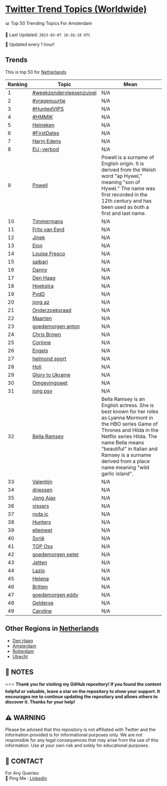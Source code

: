 [Twitter Trend Topics (Worldwide)](https://github.com/ErcinDedeoglu/Twitter-Trend-Topics)
==========


📊 Top 50 Trending Topics For Amsterdam

📆 Last Updated: `2023-03-07 16:16:18 UTC`

🔧 Updated every 1 hour!


## Trends

This is top 50 for [Netherlands](</Netherlands>)

| Ranking | Topic | Mean |
| ------- | ------------ | ------------ |
| 1 | [#weekzondervleesenzuivel](http://twitter.com/search?q=%23weekzondervleesenzuivel) | N/A |
| 2 | [#vragenuurtje](http://twitter.com/search?q=%23vragenuurtje) | N/A |
| 3 | [#HuntedVIPS](http://twitter.com/search?q=%23HuntedVIPS) | N/A |
| 4 | [#HMMIK](http://twitter.com/search?q=%23HMMIK) | N/A |
| 5 | [Heineken](http://twitter.com/search?q=Heineken) | N/A |
| 6 | [#FirstDates](http://twitter.com/search?q=%23FirstDates) | N/A |
| 7 | [Harm Edens](http://twitter.com/search?q=Harm+Edens) | N/A |
| 8 | [EU-verbod](http://twitter.com/search?q=EU-verbod) | N/A |
| 9 | [Powell](http://twitter.com/search?q=Powell) | Powell is a surname of English origin. It is derived from the Welsh word "ap Hywel," meaning "son of Hywel." The name was first recorded in the 12th century and has been used as both a first and last name. |
| 10 | [Timmermans](http://twitter.com/search?q=Timmermans) | N/A |
| 11 | [Frits van Eerd](http://twitter.com/search?q=Frits+van+Eerd) | N/A |
| 12 | [Jinek](http://twitter.com/search?q=Jinek) | N/A |
| 13 | [Elon](http://twitter.com/search?q=Elon) | N/A |
| 14 | [Louise Fresco](http://twitter.com/search?q=Louise+Fresco) | N/A |
| 15 | [saibari](http://twitter.com/search?q=saibari) | N/A |
| 16 | [Danny](http://twitter.com/search?q=Danny) | N/A |
| 17 | [Den Haag](http://twitter.com/search?q=Den+Haag) | N/A |
| 18 | [Hoekstra](http://twitter.com/search?q=Hoekstra) | N/A |
| 19 | [PvdD](http://twitter.com/search?q=PvdD) | N/A |
| 20 | [jong az](http://twitter.com/search?q=jong+az) | N/A |
| 21 | [Onderzoeksraad](http://twitter.com/search?q=Onderzoeksraad) | N/A |
| 22 | [Maarten](http://twitter.com/search?q=Maarten) | N/A |
| 23 | [goedemorgen anton](http://twitter.com/search?q=goedemorgen+anton) | N/A |
| 24 | [Chris Brown](http://twitter.com/search?q=Chris+Brown) | N/A |
| 25 | [Corinne](http://twitter.com/search?q=Corinne) | N/A |
| 26 | [Engels](http://twitter.com/search?q=Engels) | N/A |
| 27 | [helmond sport](http://twitter.com/search?q=helmond+sport) | N/A |
| 28 | [Holi](http://twitter.com/search?q=Holi) | N/A |
| 29 | [Glory to Ukraine](http://twitter.com/search?q=Glory+to+Ukraine) | N/A |
| 30 | [Omgevingswet](http://twitter.com/search?q=Omgevingswet) | N/A |
| 31 | [jong psv](http://twitter.com/search?q=jong+psv) | N/A |
| 32 | [Bella Ramsey](http://twitter.com/search?q=Bella+Ramsey) | Bella Ramsey is an English actress. She is best known for her roles as Lyanna Mormont in the HBO series Game of Thrones and Hilda in the Netflix series Hilda. The name Bella means "beautiful" in Italian and Ramsey is a surname derived from a place name meaning "wild garlic island". |
| 33 | [Valentijn](http://twitter.com/search?q=Valentijn) | N/A |
| 34 | [driessen](http://twitter.com/search?q=driessen) | N/A |
| 35 | [Jong Ajax](http://twitter.com/search?q=Jong+Ajax) | N/A |
| 36 | [vissers](http://twitter.com/search?q=vissers) | N/A |
| 37 | [roda jc](http://twitter.com/search?q=roda+jc) | N/A |
| 38 | [Hunters](http://twitter.com/search?q=Hunters) | N/A |
| 39 | [ellemeet](http://twitter.com/search?q=ellemeet) | N/A |
| 40 | [Syrië](http://twitter.com/search?q=Syri%c3%ab) | N/A |
| 41 | [TOP Oss](http://twitter.com/search?q=TOP+Oss) | N/A |
| 42 | [goedemorgen peter](http://twitter.com/search?q=goedemorgen+peter) | N/A |
| 43 | [Jetten](http://twitter.com/search?q=Jetten) | N/A |
| 44 | [Lazio](http://twitter.com/search?q=Lazio) | N/A |
| 45 | [Helena](http://twitter.com/search?q=Helena) | N/A |
| 46 | [Britten](http://twitter.com/search?q=Britten) | N/A |
| 47 | [goedemorgen eddy](http://twitter.com/search?q=goedemorgen+eddy) | N/A |
| 48 | [Gelderse](http://twitter.com/search?q=Gelderse) | N/A |
| 49 | [Caroline](http://twitter.com/search?q=Caroline) | N/A |



## Other Regions in [Netherlands](</Netherlands>)

* [Den Haag](</Netherlands/Den Haag.md>)
* [Amsterdam](</Netherlands/Amsterdam.md>)
* [Rotterdam](</Netherlands/Rotterdam.md>)
* [Utrecht](</Netherlands/Utrecht.md>)



## 📝 NOTES

⭐⭐⭐ **Thank you for visiting my GitHub repository! If you found the content helpful or valuable, leave a star on the repository to show your support. It encourages me to continue updating the repository and allows others to discover it. Thanks for your help!**


## ⚠️ WARNING

Please be advised that this repository is not affiliated with Twitter and the information provided is for informational purposes only. We are not responsible for any legal consequences that may arise from the use of this information. Use at your own risk and solely for educational purposes.


## 📨 CONTACT

 For Any Queries:  
            🏓 Ping Me : [LinkedIn](https://www.linkedin.com/in/ercindedeoglu/)
